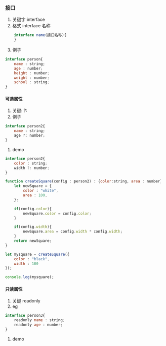 ### 接口
1. 关键字 interface 
2. 格式 interface 名称
```javascript
	interface name(接口名称){
	}
```
3. 例子
```javascript
interface person{
	name : string;
	age : number;
	height : number;
	weight : number;
	school : string;
}
```

#### 可选属性
1. 关键:  ?:
1. 例子
```javascript
interface person2{
	name : string;
	age ?: number;
}
```
1. demo
```javascript
interface person2{
	color : string;
	width ?: number;
}

function createSquare(config : person2) : {color:string, area : number}{
	let newSquare = {
		color : "white",
		area : 100,
	};

	if(config.color){
		newSquare.color = config.color;
	}

	if(config.width){
		newSquare.area = config.width * config.width;
	}
	return newSquare;
}

let mysquare = createSquare({
	color : "black",
	width : 100
});

console.log(mysquare);
```

#### 只读属性
1. 关键 readonly
1. eg
```javascript
interface person3{
	readonly name : string;
	readonly age : number;
}
```
1. demo
